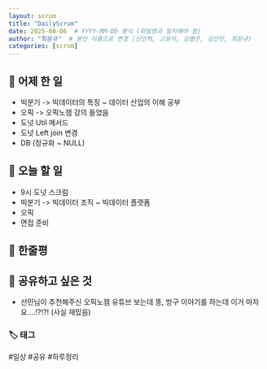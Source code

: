 ```yaml
---
layout: scrum
title: "DailyScrum"
date: 2025-08-06  # YYYY-MM-DD 형식 (파일명과 일치해야 함)
author: "최문규"  # 본인 이름으로 변경 (신민혁, 고윤아, 김병곤, 김선민, 최문규)
categories: [scrum]
---
```


## 📝 어제 한 일

- 빅분기 -> 빅데이터의 특징 ~ 데이터 산업의 이해 공부 
- 오픽 -> 오픽노잼 강의 들었음 
- 도넛 Util 메서드
- 도넛 Left join 변경 
- DB (정규화 ~ NULL)

## 🎯 오늘 할 일

- 9시 도넛 스크럼 
- 빅분기 -> 빅데이터 조직 ~ 빅데이터 플랫폼
- 오픽
- 면접 준비 




## 💭 한줄평


## 🔗 공유하고 싶은 것
- 선민님이 추천해주신 오픽노잼 유튜브 보는데 똥, 방구 이야기를 하는데 이거 마자요....!?!?! (사실 재밌음)

### 🏷️ 태그

#일상 #공유 #하루정리 